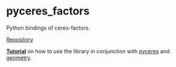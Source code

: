 # pyceres_factors

Python bindings of ceres-factors.

[Repository](https://github.com/goromal/pyceres_factors)

**[Tutorial](https://notes.andrewtorgesen.com/doku.php?id=public:autonomy:implementation:opt-libs:ceres)** on how to use the library in conjunction with [pyceres](./pyceres.md) and [geometry](./geometry.md).

